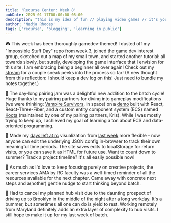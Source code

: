 ```yaml
---
title: 'Recurse Center: Week 8'
pubDate: 2025-01-17T00:00:00-05:00
description: "this is my idea of fun // playing video games // it's you, it's you, it's all for you"
author: 'Nadja Rhodes'
tags: ['recurse', 'blogging', 'learning in public']
---
```


🎮 This week has been thoroughly gamedev-themed! I dusted off my "Impossible Stuff Day" repo [from week 3](/blog/2024/11/rc-reflection-2), joined the game dev interest group, sketched out a map of my small town, and started another tutorial: all towards slowly, but surely, developing the game interface that I envision for this site. I am embracing being a beginner all over again! Check out my [stream](/stream) for a couple sneak peeks into the process so far! (A new thought from this reflection: I should keep a dev log on this! Just need to bundle my notes together.)

🍓 The day-long pairing jam was a delightful new addition to the batch cycle! Huge thanks to my pairing partners for diving into gameplay modifications (we were thinking: [Vampire Survivors](https://poncle.itch.io/vampire-survivors), in space) on a [demo](https://s3.amazonaws.com/media-p.slid.es/videos/758671/XvxLmEVC/game_running_.mp4) built with React, React-Three-Fiber, and a custom entity component system (ECS) named [Koota](https://github.com/pmndrs/koota) (maintained by one of my pairing partners, Kris). While I was mostly trying to keep up, I achieved my goal of learning a ton about ECS and data-oriented programming.

📅 Made my [days left at rc](https://iconix.github.io/rc-daysleft/) visualization from [last week](/blog/2025/01/rc-reflection-5) more flexible - now anyone can edit the underlying JSON config in-browser to track their own meaningful time periods. The site saves edits to localStorage for return visits, or you can save it as HTML for future use. Want to count down to summer? Track a project timeline? It's all easily possible now!

💼 As much as I'd love to keep focusing purely on creative projects, the career services AMA by RC faculty was a well-timed reminder of all the resources available for the next chapter. Came away with concrete next steps and a(nother) gentle nudge to start thinking beyond batch.

🪫 Had to cancel my planned hub visit due to the daunting prospect of driving up to Brooklyn in the middle of the night after a long workday. It's a bummer, but sometimes all one can do is yield to rest. Working remotely from Maryland definitely adds an extra layer of complexity to hub visits. I still hope to make it up for my last week of batch.

